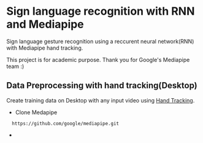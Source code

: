 # Sign language recognition with RNN and Mediapipe
Sign language gesture recognition using a reccurent neural network(RNN) with Mediapipe hand tracking.

This project is for academic purpose. Thank you for Google's Mediapipe team :)

## Data Preprocessing with hand tracking(Desktop)
Create training data on Desktop with any input video using [Hand Tracking](https://github.com/google/mediapipe/blob/master/mediapipe/docs/hand_tracking_desktop.md).
* Clone Medapipe
```shell
  https://github.com/google/mediapipe.git
```
* 
